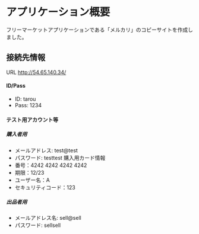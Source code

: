 # アプリケーション概要
  フリーマーケットアプリケーションである「メルカリ」のコピーサイトを作成しました。
## 接続先情報
URL http://54.65.140.34/
#### ID/Pass
* ID: tarou
* Pass: 1234
#### テスト用アカウント等
##### 購入者用
* メールアドレス: test@test
* パスワード: testtest
購入用カード情報
* 番号：4242 4242 4242 4242
* 期限：12/23
* ユーザー名：A
* セキュリティコード：123
##### 出品者用
* メールアドレス名: sell@sell
* パスワード: sellsell